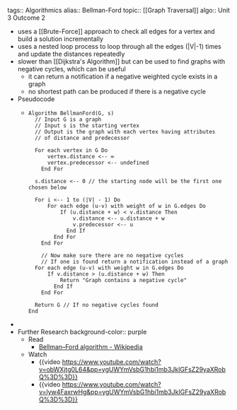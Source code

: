 tags:: Algorithmics
alias:: Bellman-Ford
topic:: [[Graph Traversal]]
algo:: Unit 3 Outcome 2

- uses a [[Brute-Force]] approach to check all edges for a vertex and build a solution incrementally
- uses a nested loop process to loop through all the edges (|V|-1) times and update the distances repeatedly
- slower than [[Dijkstra's Algorithm]] but can be used to find graphs with negative cycles, which can be useful
	- it can return a notification if a negative weighted cycle exists in a graph
	- no shortest path can be produced if there is a negative cycle
- Pseudocode
	- ```
	  Algorithm BellmanFord(G, s)
	  	// Input G is a graph
	  	// Input s is the starting vertex
	  	// Output is the graph with each vertex having attributes
	  	// of distance and predecessor
	  	
	  	For each vertex in G Do
	  		vertex.distance <-- ∞
	  		vertex.predecessor <-- undefined
	      End For
	  	
	  	s.distance <-- 0 // the starting node will be the first one chosen below
	  	
	  	For i <-- 1 to (|V| - 1) Do
	  		For each edge (u-v) with weight of w in G.edges Do
	  			If (u.distance + w) < v.distance Then
	  				v.distance <-- u.distance + w
	  				v.predecessor <-- u
	              End If
	          End For
	      End For
	      
	      // Now make sure there are no negative cycles
	      // If one is found return a notification instead of a graph
	  	For each edge (u-v) with weight w in G.edges Do
	  		If v.distance > (u.distance + w) Then
	  			Return "Graph contains a negative cycle"
	          End If
	      End For
	      
	  	Return G // If no negative cycles found
	  End
	  ```
-
- Further Research
  background-color:: purple
	- Read
		- [Bellman–Ford algorithm - Wikipedia](https://en.wikipedia.org/wiki/Bellman%E2%80%93Ford_algorithm)
	- Watch
		- {{video https://www.youtube.com/watch?v=obWXjtg0L64&pp=ygUWYmVsbG1hbi1mb3JkIGFsZ29yaXRobQ%3D%3D}}
		- {{video https://www.youtube.com/watch?v=lyw4FaxrwHg&pp=ygUWYmVsbG1hbi1mb3JkIGFsZ29yaXRobQ%3D%3D}}